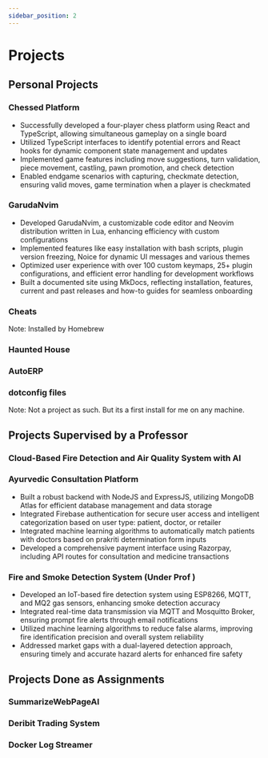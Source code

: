 ```yaml
---
sidebar_position: 2
---
```


# Projects

## Personal Projects

### Chessed Platform
- Successfully developed a four-player chess platform using React and TypeScript, allowing simultaneous gameplay on a single board
- Utilized TypeScript interfaces to identify potential errors and React hooks for dynamic component state management and updates
- Implemented game features including move suggestions, turn validation, piece movement, castling, pawn promotion, and check detection
- Enabled endgame scenarios with capturing, checkmate detection, ensuring valid moves, game termination when a player is checkmated

### GarudaNvim
- Developed GarudaNvim, a customizable code editor and Neovim distribution written in Lua, enhancing efficiency with custom configurations
- Implemented features like easy installation with bash scripts, plugin version freezing, Noice for dynamic UI messages and various themes
- Optimized user experience with over 100 custom keymaps, 25+ plugin configurations, and efficient error handling for development workflows
- Built a documented site using MkDocs, reflecting installation, features, current and past releases and how-to guides for seamless onboarding

### Cheats
Note: Installed by Homebrew

### Haunted House

### AutoERP

### dotconfig files
Note: Not a project as such. But its a first install for me on any machine.

## Projects Supervised by a Professor

### Cloud-Based Fire Detection and Air Quality System with AI

### Ayurvedic Consultation Platform
- Built a robust backend with NodeJS and ExpressJS, utilizing MongoDB Atlas for efficient database management and data storage
- Integrated Firebase authentication for secure user access and intelligent categorization based on user type: patient, doctor, or retailer
- Integrated machine learning algorithms to automatically match patients with doctors based on prakriti determination form inputs
- Developed a comprehensive payment interface using Razorpay, including API routes for consultation and medicine transactions

### Fire and Smoke Detection System (Under Prof )
- Developed an IoT-based fire detection system using ESP8266, MQTT, and MQ2 gas sensors, enhancing smoke detection accuracy
- Integrated real-time data transmission via MQTT and Mosquitto Broker, ensuring prompt fire alerts through email notifications
- Utilized machine learning algorithms to reduce false alarms, improving fire identification precision and overall system reliability
- Addressed market gaps with a dual-layered detection approach, ensuring timely and accurate hazard alerts for enhanced fire safety

## Projects Done as Assignments

### SummarizeWebPageAI

### Deribit Trading System

### Docker Log Streamer
